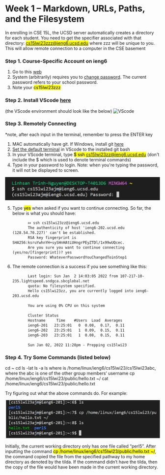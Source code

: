 # Week 1 – Markdown, URLs, Paths, and the Filesystem

In enrolling in CSE 15L, the UCSD server automatically creates a directory for each student. You need to get the specifier associated with that directory: <mark>cs15lwi23zzz@ieng6.ucsd.edu</mark> where zzz will be unique to you. This will allow remote connection to a computer in the CSE basement

### Step 1. Course-Specific Account on ieng6
1. Go to this [web](https://sdacs.ucsd.edu/~icc/index.php)
2. System (arbitrarily) requires you to [change password](https://docs.google.com/document/d/1hs7CyQeh-MdUfM9uv99i8tqfneos6Y8bDU0uhn1wqho/edit). The current password refers to your school password.
3. Note your <mark>cs15lwi23zzz</mark>
### Step 2. Install VScode [here](https://code.visualstudio.com/)
(the VScode environment should look like the below)
![VScode](https://ucsd-cse15l-w23.github.io/images/vscode.png)
### Step 3. Remotely Connecting
*note, after each input in the terminal, remember to press the ENTER key
1. MAC automatically have git. If Windows, install git [here](https://gitforwindows.org/)
2. [Set the default terminal](https://stackoverflow.com/a/50527994) in VScode to the installed git bash
3. In your VScode terminal, type <mark>$ ssh cs15lwi23zz@ieng6.ucsd.edu</mark>
(don't include the $ which is used to denote terminal commands)
4. Type in your password to login. Note: when you're typing the password, it will not be displayed to screen.

![login](login.png)

5. Type <mark>yes</mark> when asked if you want to continue connecting. So far, the below is what you should have:

              ⤇ ssh cs15lwi23zz@ieng6.ucsd.edu
              The authenticity of host 'ieng6-202.ucsd.edu (128.54.70.227)' can't be established.
              RSA key fingerprint is SHA256:ksruYwhnYH+sySHnHAtLUHngrPEyZTDl/1x99wUQcec.
              Are you sure you want to continue connecting (yes/no/[fingerprint])? yes
              Password: WhateverPasswordYouChangedToinStep1
              
7. The remote connection is a success if you see something like this:

              Last login: Sun Jan  2 14:03:05 2022 from 107-217-10-235.lightspeed.sndgca.sbcglobal.net
              quota: No filesystem specified.
              Hello cs15lwi23zz, you are currently logged into ieng6-203.ucsd.edu

              You are using 0% CPU on this system

              Cluster Status 
              Hostname     Time    #Users  Load  Averages  
              ieng6-201   23:25:01   0  0.08,  0.17,  0.11
              ieng6-202   23:25:01   1  0.09,  0.15,  0.11
              ieng6-203   23:25:01   1  0.08,  0.15,  0.11

              Sun Jan 02, 2022 11:28pm - Prepping cs15lwi23
              
### Step 4. Try Some Commands (listed below)
  cd ~
  cd
  ls -lat
  ls -a
  ls <directory> where <directory> is /home/linux/ieng6/cs15lwi23/cs15lwi23abc, where the abc is one of the other group members’ username
  cp /home/linux/ieng6/cs15lwi23/public/hello.txt ~/
  cat /home/linux/ieng6/cs15lwi23/public/hello.txt

Try figuring out what the above commands do. For example:
  
![command](command.png)
  
Initially, the current working directory only has one file called “perl5”. After inputting the command <mark>cp /home/linux/ieng6/cs15lwi23/public/hello.txt ~/</mark>, the command copied the file from the specified pathway to my home directory as denoted by the tilda. If the command didn’t have the tilda, then the copy of the file would have been made in the current working directory. 
